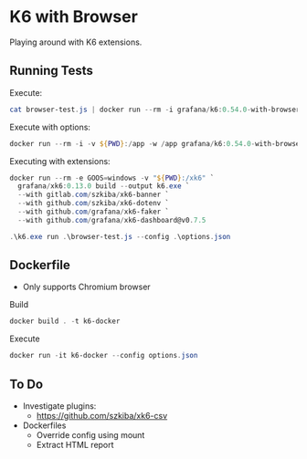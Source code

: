 # K6 with Browser

Playing around with K6 extensions.

## Running Tests

Execute:

```Powershell
cat browser-test.js | docker run --rm -i grafana/k6:0.54.0-with-browser run -
```

Execute with options:

```Powershell
docker run --rm -i -v ${PWD}:/app -w /app grafana/k6:0.54.0-with-browser --config options.json browser-test.js
```

Executing with extensions:

```Powershell
docker run --rm -e GOOS=windows -v "${PWD}:/xk6" `
  grafana/xk6:0.13.0 build --output k6.exe `
  --with gitlab.com/szkiba/xk6-banner `
  --with github.com/szkiba/xk6-dotenv `
  --with github.com/grafana/xk6-faker `
  --with github.com/grafana/xk6-dashboard@v0.7.5

.\k6.exe run .\browser-test.js --config .\options.json

```

## Dockerfile

- Only supports Chromium browser

Build

```Powershell
docker build . -t k6-docker
```

Execute

```Powershell
docker run -it k6-docker --config options.json 
```

## To Do

- Investigate plugins:
  - https://github.com/szkiba/xk6-csv
- Dockerfiles
  - Override config using mount
  - Extract HTML report